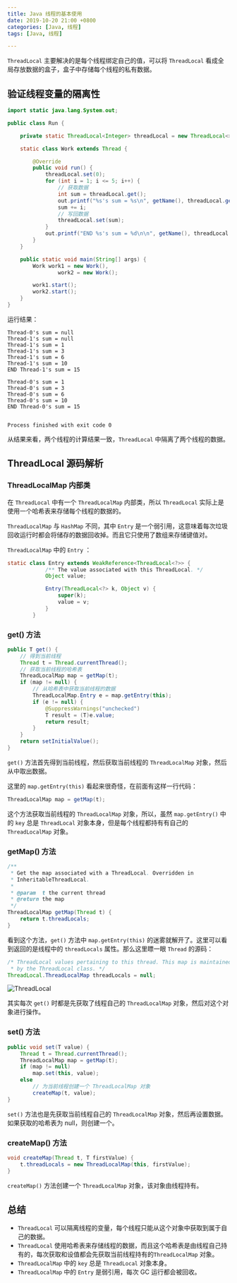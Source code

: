 ```yaml
---
title: Java 线程的基本使用
date: 2019-10-20 21:00 +0800
categories: [Java, 线程]
tags: [Java, 线程]

---
```


`ThreadLocal` 主要解决的是每个线程绑定自己的值，可以将 `ThreadLocal` 看成全局存放数据的盒子，盒子中存储每个线程的私有数据。

## 验证线程变量的隔离性

```java
import static java.lang.System.out;

public class Run {

    private static ThreadLocal<Integer> threadLocal = new ThreadLocal<>();

    static class Work extends Thread {

        @Override
        public void run() {
            threadLocal.set(0);
            for (int i = 1; i <= 5; i++) {
                // 获取数据
                int sum = threadLocal.get();
                out.printf("%s's sum = %s\n", getName(), threadLocal.get());
                sum += i;
                // 写回数据
                threadLocal.set(sum);
            }
            out.printf("END %s's sum = %d\n\n", getName(), threadLocal.get());
        }
    }

    public static void main(String[] args) {
        Work work1 = new Work(),
                work2 = new Work();

        work1.start();
        work2.start();
    }
}
```

运行结果：

```shell
Thread-0's sum = null
Thread-1's sum = null
Thread-1's sum = 1
Thread-1's sum = 3
Thread-1's sum = 6
Thread-1's sum = 10
END Thread-1's sum = 15

Thread-0's sum = 1
Thread-0's sum = 3
Thread-0's sum = 6
Thread-0's sum = 10
END Thread-0's sum = 15


Process finished with exit code 0
```

从结果来看，两个线程的计算结果一致，`ThreadLocal` 中隔离了两个线程的数据。

## ThreadLocal 源码解析

### ThreadLocalMap 内部类

在 `ThreadLocal` 中有一个 `ThreadLocalMap` 内部类，所以 `ThreadLocal` 实际上是使用一个哈希表来存储每个线程的数据的。

`ThreadLocalMap` 与 `HashMap` 不同，其中 `Entry` 是一个弱引用，这意味着每次垃圾回收运行时都会将储存的数据回收掉。而且它只使用了数组来存储键值对。

`ThreadLocalMap` 中的 `Entry` ：

```java
static class Entry extends WeakReference<ThreadLocal<?>> {
            /** The value associated with this ThreadLocal. */
            Object value;

            Entry(ThreadLocal<?> k, Object v) {
                super(k);
                value = v;
            }
        }
```

### get() 方法

```java
public T get() {
    // 得到当前线程
    Thread t = Thread.currentThread();
    // 获取当前线程的哈希表
    ThreadLocalMap map = getMap(t);
    if (map != null) {
        // 从哈希表中获取当前线程的数据
        ThreadLocalMap.Entry e = map.getEntry(this);
        if (e != null) {
            @SuppressWarnings("unchecked")
            T result = (T)e.value;
            return result;
        }
    }
    return setInitialValue();
}
```

`get()` 方法首先得到当前线程，然后获取当前线程的 `ThreadLocalMap` 对象，然后从中取出数据。

这里的 `map.getEntry(this)` 看起来很奇怪，在前面有这样一行代码：

```java
ThreadLocalMap map = getMap(t);
```

这个方法获取当前线程的 `ThreadLocalMap` 对象，所以，虽然 `map.getEntry()` 中的 `key` 总是 `ThreadLocal` 对象本身，但是每个线程都持有有自己的 `ThreadLocalMap` 对象。

### getMap() 方法

```java
/**
 * Get the map associated with a ThreadLocal. Overridden in
 * InheritableThreadLocal.
 *
 * @param  t the current thread
 * @return the map
 */
ThreadLocalMap getMap(Thread t) {
    return t.threadLocals;
}
```

看到这个方法，`get()` 方法中 `map.getEntry(this)` 的迷雾就解开了。这里可以看到返回的是线程中的 `threadLocals` 属性。那么这里瞟一眼 `Thread` 的源码：

```java
/* ThreadLocal values pertaining to this thread. This map is maintained
 * by the ThreadLocal class. */
ThreadLocal.ThreadLocalMap threadLocals = null;
```

![ThreadLocal](https://note-and-blog.oss-cn-beijing.aliyuncs.com/java/ThreadLocal.png)

其实每次 `get()` 时都是先获取了线程自己的 `ThreadLocalMap` 对象，然后对这个对象进行操作。

### set() 方法

```java
public void set(T value) {
    Thread t = Thread.currentThread();
    ThreadLocalMap map = getMap(t);
    if (map != null)
        map.set(this, value);
    else
        // 为当前线程创建一个 ThreadLocalMap 对象
        createMap(t, value);
}
```

`set()` 方法也是先获取当前线程自己的 `ThreadLocalMap` 对象，然后再设置数据。如果获取的哈希表为 null，则创建一个。

### createMap() 方法

```java
void createMap(Thread t, T firstValue) {
    t.threadLocals = new ThreadLocalMap(this, firstValue);
}
```

`createMap()` 方法创建一个 `ThreadLocalMap` 对象，该对象由线程持有。

## 总结

- `ThreadLocal` 可以隔离线程的变量，每个线程只能从这个对象中获取到属于自己的数据。
- `ThreadLocal` 使用哈希表来存储线程的数据，而且这个哈希表是由线程自己持有的，每次获取和设值都会先获取当前线程持有的`ThreadLocalMap` 对象。
- `ThreadLocalMap` 中的 `key` 总是 `ThreadLocal` 对象本身。
- `ThreadLocalMap` 中的 `Entry` 是弱引用，每次 GC 运行都会被回收。